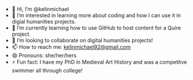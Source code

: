 - 👋 Hi, I’m @kelinmichael
- 👀 I’m interested in learning more about coding and how I can use it in digial humanities projects.
- 🌱 I’m currently learning how to use GitHub to host content for a Quire project.
- 💞️ I’m looking to collaborate on digital humanities projects!
- 📫 How to reach me: kelinmichael92@gmail.com
- 😄 Pronouns: she/her/hers
- ⚡ Fun fact: I have my PhD in Medieval Art History and was a competitve swimmer all through college!

<!---
kelinmichael/kelinmichael is a ✨ special ✨ repository because its `README.md` (this file) appears on your GitHub profile.
You can click the Preview link to take a look at your changes.
--->
